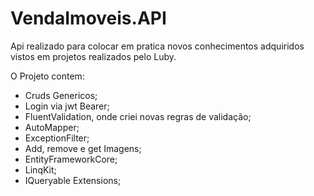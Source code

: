 # VendaImoveis.API #

Api realizado para colocar em pratica novos conhecimentos adquiridos vistos em projetos realizados pelo Luby.

O Projeto contem:

- Cruds Genericos;
- Login via jwt Bearer;
- FluentValidation, onde criei novas regras de validação;
- AutoMapper;
- ExceptionFilter;
- Add, remove e get Imagens;
- EntityFrameworkCore;
- LinqKit;
- IQueryable Extensions;
